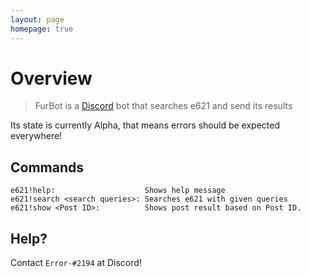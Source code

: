 ```yaml
---
layout: page
homepage: true
---
```


# Overview

> FurBot is a [Discord](https://discordapp.com/) bot that searches e621 and send its results

Its state is currently Alpha, that means errors should be expected everywhere!

## Commands

```
e621!help:                    Shows help message
e621!search <search queries>: Searches e621 with given queries 
e621!show <Post ID>:          Shows post result based on Post ID.
```

## Help?
Contact `Error-#2194` at Discord!
